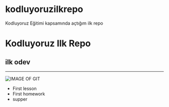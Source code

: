 # kodluyoruzilkrepo
Kodluyoruz Eğitimi kapsamında açtığım ilk repo
# Kodluyoruz Ilk Repo
## ilk odev
------------------------------------


![IMAGE OF GIT](https://miro.medium.com/max/1400/1*Wjxx83j-qyiNvFBy1yOA1w.jpeg)

* First lesson
* First homework
* supper

